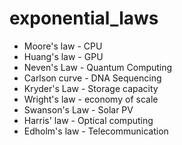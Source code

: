# exponential_laws

- Moore's law - CPU
- Huang's law - GPU
- Neven's Law - Quantum Computing
- Carlson curve - DNA Sequencing
- Kryder's Law -  Storage capacity
- Wright's law - economy of scale
- Swanson's Law -  Solar PV
- Harris' law - Optical computing
- Edholm's law - Telecommunication
